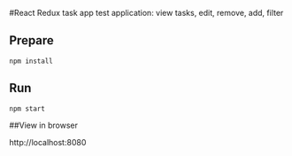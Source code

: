 #React Redux task app
test application: view tasks, edit, remove, add, filter

## Prepare

```
npm install
```

## Run

```
npm start
```


##View in browser

http://localhost:8080
